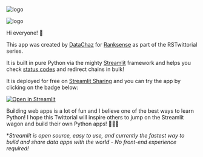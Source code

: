   
![logo](https://i.imgur.com/T37nSd9.jpg
)  

![logo](https://i.imgur.com/z68fEnM.jpg
)  

Hi everyone! 👋

This app was created by [DataChaz](https://twitter.com/DataChaz) for [Ranksense](https://www.ranksense.com/) as part of the RSTwittorial series.

It is built in pure Python via the mighty [Streamlit](https://www.streamlit.io/) framework and helps you check [status codes](https://developer.mozilla.org/en-US/docs/Web/HTTP/Status) and redirect chains in bulk!

It is deployed for free on [Streamlit Sharing](https://www.streamlit.io/sharing) and you can try the app by clicking on the badge below:

[![Open in Streamlit](https://static.streamlit.io/badges/streamlit_badge_black_white.svg)](https://share.streamlit.io/charlywargnier/http-code-checker-rstwittorial/main/app.py)

Building web apps is a lot of fun and I believe one of the best ways to learn Python! I hope this Twittorial will inspire others to jump on the Streamlit wagon and build their own Python apps! 🙌🐍🔥

**Streamlit is open source, easy to use, and currently the fastest way to build and share data apps with the world - No front-end experience required!*
